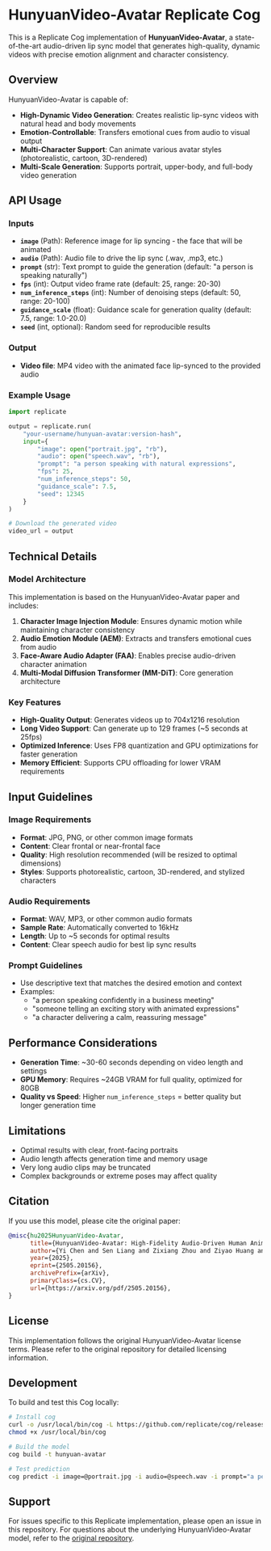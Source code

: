 # HunyuanVideo-Avatar Replicate Cog

This is a Replicate Cog implementation of **HunyuanVideo-Avatar**, a state-of-the-art audio-driven lip sync model that generates high-quality, dynamic videos with precise emotion alignment and character consistency.

## Overview

HunyuanVideo-Avatar is capable of:
- **High-Dynamic Video Generation**: Creates realistic lip-sync videos with natural head and body movements
- **Emotion-Controllable**: Transfers emotional cues from audio to visual output
- **Multi-Character Support**: Can animate various avatar styles (photorealistic, cartoon, 3D-rendered)
- **Multi-Scale Generation**: Supports portrait, upper-body, and full-body video generation

## API Usage

### Inputs

- **`image`** (Path): Reference image for lip syncing - the face that will be animated
- **`audio`** (Path): Audio file to drive the lip sync (.wav, .mp3, etc.)
- **`prompt`** (str): Text prompt to guide the generation (default: "a person is speaking naturally")
- **`fps`** (int): Output video frame rate (default: 25, range: 20-30)
- **`num_inference_steps`** (int): Number of denoising steps (default: 50, range: 20-100)
- **`guidance_scale`** (float): Guidance scale for generation quality (default: 7.5, range: 1.0-20.0)
- **`seed`** (int, optional): Random seed for reproducible results

### Output

- **Video file**: MP4 video with the animated face lip-synced to the provided audio

### Example Usage

```python
import replicate

output = replicate.run(
    "your-username/hunyuan-avatar:version-hash",
    input={
        "image": open("portrait.jpg", "rb"),
        "audio": open("speech.wav", "rb"),
        "prompt": "a person speaking with natural expressions",
        "fps": 25,
        "num_inference_steps": 50,
        "guidance_scale": 7.5,
        "seed": 12345
    }
)

# Download the generated video
video_url = output
```

## Technical Details

### Model Architecture

This implementation is based on the HunyuanVideo-Avatar paper and includes:

1. **Character Image Injection Module**: Ensures dynamic motion while maintaining character consistency
2. **Audio Emotion Module (AEM)**: Extracts and transfers emotional cues from audio
3. **Face-Aware Audio Adapter (FAA)**: Enables precise audio-driven character animation
4. **Multi-Modal Diffusion Transformer (MM-DiT)**: Core generation architecture

### Key Features

- **High-Quality Output**: Generates videos up to 704x1216 resolution
- **Long Video Support**: Can generate up to 129 frames (~5 seconds at 25fps)
- **Optimized Inference**: Uses FP8 quantization and GPU optimizations for faster generation
- **Memory Efficient**: Supports CPU offloading for lower VRAM requirements

## Input Guidelines

### Image Requirements
- **Format**: JPG, PNG, or other common image formats
- **Content**: Clear frontal or near-frontal face
- **Quality**: High resolution recommended (will be resized to optimal dimensions)
- **Styles**: Supports photorealistic, cartoon, 3D-rendered, and stylized characters

### Audio Requirements
- **Format**: WAV, MP3, or other common audio formats
- **Sample Rate**: Automatically converted to 16kHz
- **Length**: Up to ~5 seconds for optimal results
- **Content**: Clear speech audio for best lip sync results

### Prompt Guidelines
- Use descriptive text that matches the desired emotion and context
- Examples:
  - "a person speaking confidently in a business meeting"
  - "someone telling an exciting story with animated expressions"
  - "a character delivering a calm, reassuring message"

## Performance Considerations

- **Generation Time**: ~30-60 seconds depending on video length and settings
- **GPU Memory**: Requires ~24GB VRAM for full quality, optimized for 80GB
- **Quality vs Speed**: Higher `num_inference_steps` = better quality but longer generation time

## Limitations

- Optimal results with clear, front-facing portraits
- Audio length affects generation time and memory usage
- Very long audio clips may be truncated
- Complex backgrounds or extreme poses may affect quality

## Citation

If you use this model, please cite the original paper:

```bibtex
@misc{hu2025HunyuanVideo-Avatar,
      title={HunyuanVideo-Avatar: High-Fidelity Audio-Driven Human Animation for Multiple Characters}, 
      author={Yi Chen and Sen Liang and Zixiang Zhou and Ziyao Huang and Yifeng Ma and Junshu Tang and Qin Lin and Yuan Zhou and Qinglin Lu},
      year={2025},
      eprint={2505.20156},
      archivePrefix={arXiv},
      primaryClass={cs.CV},
      url={https://arxiv.org/pdf/2505.20156}, 
}
```

## License

This implementation follows the original HunyuanVideo-Avatar license terms. Please refer to the original repository for detailed licensing information.

## Development

To build and test this Cog locally:

```bash
# Install cog
curl -o /usr/local/bin/cog -L https://github.com/replicate/cog/releases/latest/download/cog_`uname -s`_`uname -m`
chmod +x /usr/local/bin/cog

# Build the model
cog build -t hunyuan-avatar

# Test prediction
cog predict -i image=@portrait.jpg -i audio=@speech.wav -i prompt="a person speaking naturally"
```

## Support

For issues specific to this Replicate implementation, please open an issue in this repository. For questions about the underlying HunyuanVideo-Avatar model, refer to the [original repository](https://github.com/Tencent/HunyuanVideo-Avatar).

